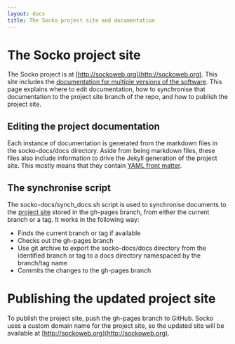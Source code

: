 ```yaml
---
layout: docs
title: The Socko project site and documentation
---
```

# The Socko project site

The Socko project is at [http://sockoweb.org](http://sockoweb.org). This site
includes the [documentation for multiple versions of the
software](http://sockoweb.org/docs.html). This page explains where to edit
documentation, how to synchronise that documentation to the project site
branch of the repo, and how to publish the project site.

## Editing the project documentation

Each instance of documentation is generated from the markdown files in the socko-docs/docs
directory. Aside from being markdown files, these files also include
information to drive the Jekyll generation of the project site. This mostly
means that they contain [YAML front
matter](https://github.com/mojombo/jekyll/wiki/YAML-Front-Matter).

## The synchronise script

The socko-docs/synch_docs.sh script is used to synchronise documents to the
[project site](http://mashupbots.github.com/socko) stored in the gh-pages
branch, from either the current branch or a tag. It works in the following
way:

- Finds the current branch or tag if available
- Checks out the gh-pages branch
- Use git archive to export the socko-docs/docs directory from the identified
  branch or tag to a docs directory namespaced by the branch/tag name
- Commits the changes to the gh-pages branch

# Publishing the updated project site

To publish the project site, push the gh-pages branch to GitHub. Socko uses a
custom domain name for the project site, so the updated site will be available
at [http://sockoweb.org](http://sockoweb.org).


